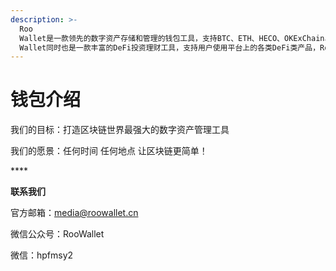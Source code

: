 ```yaml
---
description: >-
  Roo
  Wallet是一款领先的数字资产存储和管理的钱包工具，支持BTC、ETH、HECO、OKExChain、TRON等在内的多条主链，为全球多个国家和地区的用户提供安全便捷的数字资产管理方案，Roo
  Wallet同时也是一款丰富的DeFi投资理财工具，支持用户使用平台上的各类DeFi类产品，Roo Walle让区块链金融更高速，更便捷，更安全！
---
```


# 钱包介绍

我们的目标：打造区块链世界最强大的数字资产管理工具 

我们的愿景：任何时间 任何地点 让区块链更简单！

\*\*\*\*

**联系我们**

官方邮箱：media@roowallet.cn

微信公众号：RooWallet

微信：hpfmsy2

